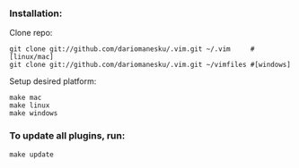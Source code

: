 ### Installation:

Clone repo:

	git clone git://github.com/dariomanesku/.vim.git ~/.vim     #[linux/mac]
	git clone git://github.com/dariomanesku/.vim.git ~/vimfiles #[windows]

Setup desired platform:

	make mac
	make linux
	make windows

### To update all plugins, run:

	make update

